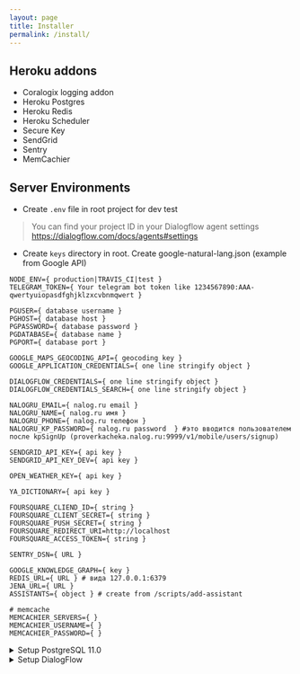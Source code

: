 ```yaml
---
layout: page
title: Installer
permalink: /install/
---
```


Heroku addons
---

* Coralogix logging addon 
* Heroku Postgres 
* Heroku Redis 
* Heroku Scheduler 
* Secure Key 
* SendGrid 
* Sentry
* MemCachier

Server Environments
---

* Create ```.env``` file in root project for dev test

> You can find your project ID in your Dialogflow agent settings <https://dialogflow.com/docs/agents#settings>

* Create ```keys``` directory in root. Create google-natural-lang.json (example from Google API)

```text
NODE_ENV={ production|TRAVIS_CI|test }
TELEGRAM_TOKEN={ Your telegram bot token like 1234567890:AAA-qwertyuiopasdfghjklzxcvbnmqwert }

PGUSER={ database username }
PGHOST={ database host }
PGPASSWORD={ database password }
PGDATABASE={ database name }
PGPORT={ database port }

GOOGLE_MAPS_GEOCODING_API={ geocoding key }
GOOGLE_APPLICATION_CREDENTIALS={ one line stringify object } 

DIALOGFLOW_CREDENTIALS={ one line stringify object } 
DIALOGFLOW_CREDENTIALS_SEARCH={ one line stringify object }

NALOGRU_EMAIL={ nalog.ru email }
NALOGRU_NAME={ nalog.ru имя }
NALOGRU_PHONE={ nalog.ru телефон }
NALOGRU_KP_PASSWORD={ nalog.ru password  } #это вводится пользователем после kpSignUp (proverkacheka.nalog.ru:9999/v1/mobile/users/signup)

SENDGRID_API_KEY={ api key }
SENDGRID_API_KEY_DEV={ api key }

OPEN_WEATHER_KEY={ api key }

YA_DICTIONARY={ api key }

FOURSQUARE_CLIEND_ID={ string }
FOURSQUARE_CLIENT_SECRET={ string }
FOURSQUARE_PUSH_SECRET={ string }
FOURSQUARE_REDIRECT_URI=http://localhost
FOURSQUARE_ACCESS_TOKEN={ string }

SENTRY_DSN={ URL }

GOOGLE_KNOWLEDGE_GRAPH={ key }
REDIS_URL={ URL } # вида 127.0.0.1:6379
JENA_URL={ URL }
ASSISTANTS={ object } # create from /scripts/add-assistant

# memcache
MEMCACHIER_SERVERS={ }
MEMCACHIER_USERNAME={ }
MEMCACHIER_PASSWORD={ }
```

<details>
	<summary>Setup PostgreSQL 11.0</summary>
* Create database storydb
* Import Foods table from data/database/tables/foods.csv
</details>

<details>
  	<summary>Setup DialogFlow</summary>
* Create <Food> in Entities
* Upload data/dialogflow/entities/food.csv
</details>
